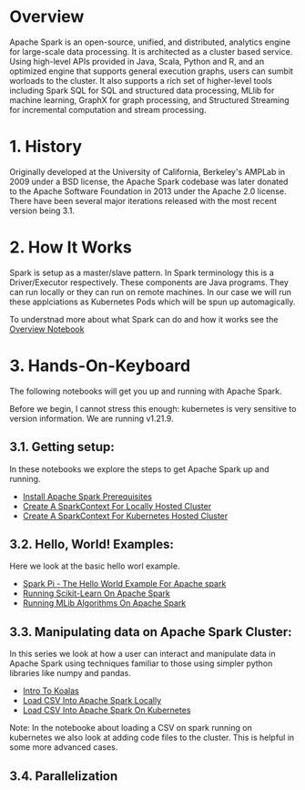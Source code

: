 # Overview
Apache Spark is an open-source, unified, and distributed, analytics engine for large-scale data processing. It is architected as a cluster based service. Using high-level APIs provided in Java, Scala, Python and R, and an optimized engine that supports general execution graphs, users can sumbit worloads to the cluster. It also supports a rich set of higher-level tools including Spark SQL for SQL and structured data processing, MLlib for machine learning, GraphX for graph processing, and Structured Streaming for incremental computation and stream processing.

# 1. History
Originally developed at the University of California, Berkeley's AMPLab in 2009 under a BSD license, the Apache Spark codebase was later donated to the Apache Software Foundation in 2013 under the Apache 2.0 license. There have been several major iterations released with the most recent version being 3.1.

# 2. How It Works
Spark is setup as a master/slave pattern. In Spark terminology this is a Driver/Executor respectively. These components are Java programs. They can run locally or they can run on remote machines. In our case we will run these applciations as Kubernetes Pods which will be spun up automagically.

To understnad more about what Spark can do and how it works see the [Overview Notebook](Apache%20Spark%20Overview.ipynb)

# 3. Hands-On-Keyboard
The following notebooks will get you up and running with Apache Spark. 

Before we begin, I cannot stress this enough: kubernetes is very sensitive to version information. We are running v1.21.9.

## 3.1. Getting setup:
In these notebooks we explore the steps to get Apache Spark up and running.

- [Install Apache Spark Prerequisites](Install%20Apache%20Spark%20Prerequisites.ipynb)
- [Create A SparkContext For Locally Hosted Cluster](Create%20A%20SparkContext%20For%20Locally%20Hosted%20Cluster.ipynb)
- [Create A SparkContext For Kubernetes Hosted Cluster](Create%20A%20SparkContext%20For%20Kubernetes%20Hosted%20Cluster.ipynb)

## 3.2. Hello, World! Examples:
Here we look at the basic hello worl example.

- [Spark Pi - The Hello World Example For Apache spark](Spark%20Pi%20-%20The%20Hello%20World%20Example%20For%20Apache%20spark.ipynb)
- [Running Scikit-Learn On Apache Spark](Running%20Scikit-Learn%20Apache%20Spark.ipynb)
- [Running MLib Algorithms On Apache Spark](Running%20MLib%20Algorithms%20%28k-means%29.ipynb)

## 3.3. Manipulating data on Apache Spark Cluster:
In this series we look at how a user can interact and manipulate data in Apache Spark using techniques familiar to those using simpler python libraries like numpy and pandas.

- [Intro To Koalas](Intro%20To%20Koalas.ipynb)
- [Load CSV Into Apache Spark Locally](Load%20CSV%20Into%20Apache%20Spark%20Locally.ipynb)
- [Load CSV Into Apache Spark On Kubernetes](Load%20CSV%20Into%20Apache%20Spark%20On%20Kubernetes.ipynb)

Note: In the notebooke about loading a CSV on spark running on kubernetes we also look at adding code files to the cluster. This is helpful in some more advanced cases.

## 3.4. Parallelization